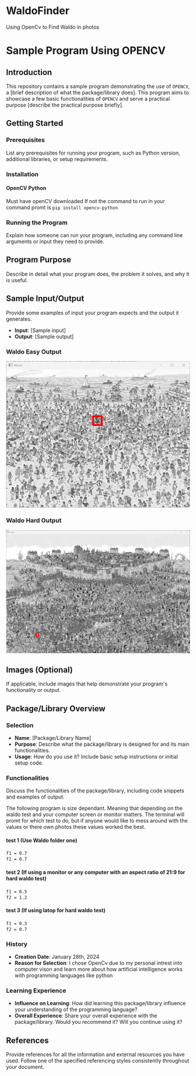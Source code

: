 # WaldoFinder
Using OpenCv to Find Waldo in photos


# Sample Program Using OPENCV

## Introduction
This repository contains a sample program demonstrating the use of `OPENCV`, a [brief description of what the package/library does]. This program aims to showcase a few basic functionalities of `OPENCV` and serve a practical purpose [describe the practical purpose briefly].

## Getting Started


### Prerequisites
List any prerequisites for running your program, such as Python version, additional libraries, or setup requirements.

### Installation
#### OpenCV Python
Must have openCV downloaded
If not the command to run in your command promt is `pip install opencv-python`
### Running the Program
Explain how someone can run your program, including any command line arguments or input they need to provide.

## Program Purpose
Describe in detail what your program does, the problem it solves, and why it is useful.

## Sample Input/Output
Provide some examples of input your program expects and the output it generates.

- **Input**: [Sample input]
- **Output**: [Sample output]
### Waldo Easy Output
![EasyOutput](DocumentationAssests/WaldoEasyPictureOutput.png)

### Waldo Hard Output
![HardOutput](DocumentationAssests/WaldoHardPictureOutput.png)


## Images (Optional)
If applicable, include images that help demonstrate your program's functionality or output.

## Package/Library Overview

### Selection
- **Name**: [Package/Library Name]
- **Purpose**: Describe what the package/library is designed for and its main functionalities.
- **Usage**: How do you use it? Include basic setup instructions or initial setup code.

### Functionalities
Discuss the functionalities of the package/library, including code snippets and examples of output.

The following program is size dependant. Meaning that depending on the waldo test and your computer screen or monitor matters. The terminal will promt for which test to do, but if anyone would like to mess around with the values or there own photos these values worked the best.

#### test 1 (Use Waldo folder one)
    f1 = 0.7
    f2 = 0.7

#### test 2 (If using a monitor or any computer with an aspect ratio of 21:9 for hard waldo test)
    f1 = 0.5
    f2 = 1.2

#### test 3 (If using latop for hard waldo test)
    f1 = 0.3
    f2 = 0.7

### History
- **Creation Date**: January 28th, 2024
- **Reason for Selection**: I chose OpenCv due to my personal intrest into computer vison and learn more about how artificial intelligence works with programming languages like python

### Learning Experience
- **Influence on Learning**: How did learning this package/library influence your understanding of the programming language?
- **Overall Experience**: Share your overall experience with the package/library. Would you recommend it? Will you continue using it?

## References
Provide references for all the information and external resources you have used. Follow one of the specified referencing styles consistently throughout your document.

